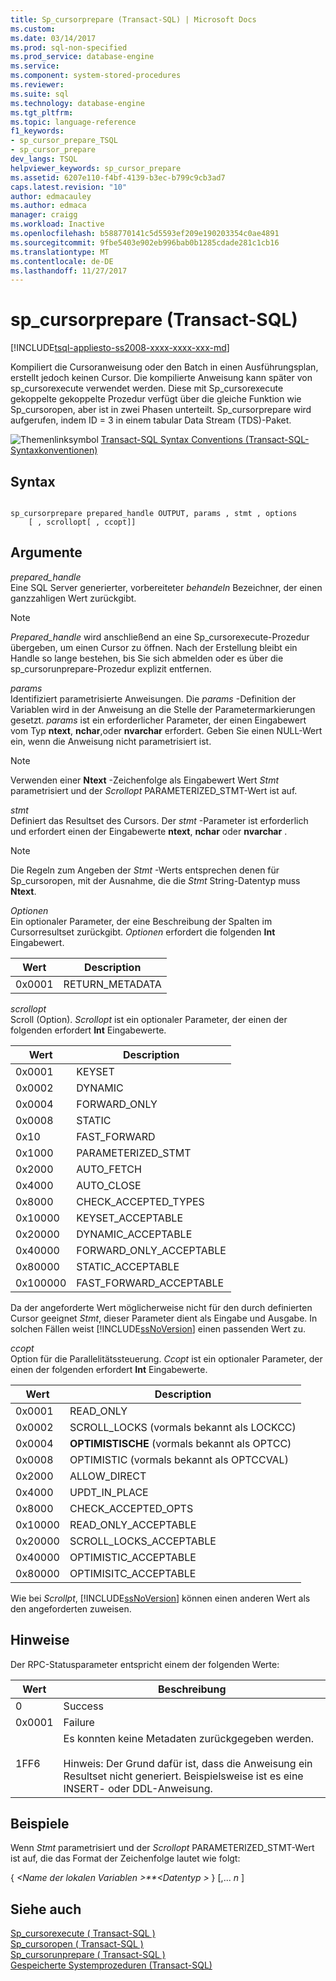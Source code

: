 ```yaml
---
title: Sp_cursorprepare (Transact-SQL) | Microsoft Docs
ms.custom: 
ms.date: 03/14/2017
ms.prod: sql-non-specified
ms.prod_service: database-engine
ms.service: 
ms.component: system-stored-procedures
ms.reviewer: 
ms.suite: sql
ms.technology: database-engine
ms.tgt_pltfrm: 
ms.topic: language-reference
f1_keywords:
- sp_cursor_prepare_TSQL
- sp_cursor_prepare
dev_langs: TSQL
helpviewer_keywords: sp_cursor_prepare
ms.assetid: 6207e110-f4bf-4139-b3ec-b799c9cb3ad7
caps.latest.revision: "10"
author: edmacauley
ms.author: edmaca
manager: craigg
ms.workload: Inactive
ms.openlocfilehash: b588770141c5d5593ef209e190203354c0ae4891
ms.sourcegitcommit: 9fbe5403e902eb996bab0b1285cdade281c1cb16
ms.translationtype: MT
ms.contentlocale: de-DE
ms.lasthandoff: 11/27/2017
---
```

# <a name="spcursorprepare-transact-sql"></a>sp_cursorprepare (Transact-SQL)
[!INCLUDE[tsql-appliesto-ss2008-xxxx-xxxx-xxx-md](../../includes/tsql-appliesto-ss2008-xxxx-xxxx-xxx-md.md)]

  Kompiliert die Cursoranweisung oder den Batch in einen Ausführungsplan, erstellt jedoch keinen Cursor. Die kompilierte Anweisung kann später von sp_cursorexecute verwendet werden. Diese mit Sp_cursorexecute gekoppelte gekoppelte Prozedur verfügt über die gleiche Funktion wie Sp_cursoropen, aber ist in zwei Phasen unterteilt. Sp_cursorprepare wird aufgerufen, indem ID = 3 in einem tabular Data Stream (TDS)-Paket.  
  
 ![Themenlinksymbol](../../database-engine/configure-windows/media/topic-link.gif "Topic link icon") [Transact-SQL Syntax Conventions (Transact-SQL-Syntaxkonventionen)](../../t-sql/language-elements/transact-sql-syntax-conventions-transact-sql.md)  
  
## <a name="syntax"></a>Syntax  
  
```  
  
sp_cursorprepare prepared_handle OUTPUT, params , stmt , options  
    [ , scrollopt[ , ccopt]]  
```  
  
## <a name="arguments"></a>Argumente  
 *prepared_handle*  
 Eine SQL Server generierter, vorbereiteter *behandeln* Bezeichner, der einen ganzzahligen Wert zurückgibt.  
  
> [!NOTE]  
>  *Prepared_handle* wird anschließend an eine Sp_cursorexecute-Prozedur übergeben, um einen Cursor zu öffnen. Nach der Erstellung bleibt ein Handle so lange bestehen, bis Sie sich abmelden oder es über die sp_cursorunprepare-Prozedur explizit entfernen.  
  
 *params*  
 Identifiziert parametrisierte Anweisungen. Die *params* -Definition der Variablen wird in der Anweisung an die Stelle der Parametermarkierungen gesetzt. *params* ist ein erforderlicher Parameter, der einen Eingabewert vom Typ **ntext**, **nchar**,oder **nvarchar** erfordert. Geben Sie einen NULL-Wert ein, wenn die Anweisung nicht parametrisiert ist.  
  
> [!NOTE]  
>  Verwenden einer **Ntext** -Zeichenfolge als Eingabewert Wert *Stmt* parametrisiert und der *Scrollopt* PARAMETERIZED_STMT-Wert ist auf.  
  
 *stmt*  
 Definiert das Resultset des Cursors. Der *stmt* -Parameter ist erforderlich und erfordert einen der Eingabewerte **ntext**, **nchar** oder **nvarchar** .  
  
> [!NOTE]  
>  Die Regeln zum Angeben der *Stmt* -Werts entsprechen denen für Sp_cursoropen, mit der Ausnahme, die die *Stmt* String-Datentyp muss **Ntext**.  
  
 *Optionen*  
 Ein optionaler Parameter, der eine Beschreibung der Spalten im Cursorresultset zurückgibt. *Optionen* erfordert die folgenden **Int** Eingabewert.  
  
|Wert|Description|  
|-----------|-----------------|  
|0x0001|RETURN_METADATA|  
  
 *scrollopt*  
 Scroll (Option). *Scrollopt* ist ein optionaler Parameter, der einen der folgenden erfordert **Int** Eingabewerte.  
  
|Wert|Description|  
|-----------|-----------------|  
|0x0001|KEYSET|  
|0x0002|DYNAMIC|  
|0x0004|FORWARD_ONLY|  
|0x0008|STATIC|  
|0x10|FAST_FORWARD|  
|0x1000|PARAMETERIZED_STMT|  
|0x2000|AUTO_FETCH|  
|0x4000|AUTO_CLOSE|  
|0x8000|CHECK_ACCEPTED_TYPES|  
|0x10000|KEYSET_ACCEPTABLE|  
|0x20000|DYNAMIC_ACCEPTABLE|  
|0x40000|FORWARD_ONLY_ACCEPTABLE|  
|0x80000|STATIC_ACCEPTABLE|  
|0x100000|FAST_FORWARD_ACCEPTABLE|  
  
 Da der angeforderte Wert möglicherweise nicht für den durch definierten Cursor geeignet *Stmt*, dieser Parameter dient als Eingabe und Ausgabe. In solchen Fällen weist [!INCLUDE[ssNoVersion](../../includes/ssnoversion-md.md)] einen passenden Wert zu.  
  
 *ccopt*  
 Option für die Parallelitätssteuerung. *Ccopt* ist ein optionaler Parameter, der einen der folgenden erfordert **Int** Eingabewerte.  
  
|Wert|Description|  
|-----------|-----------------|  
|0x0001|READ_ONLY|  
|0x0002|SCROLL_LOCKS (vormals bekannt als LOCKCC)|  
|0x0004|**OPTIMISTISCHE** (vormals bekannt als OPTCC)|  
|0x0008|OPTIMISTIC (vormals bekannt als OPTCCVAL)|  
|0x2000|ALLOW_DIRECT|  
|0x4000|UPDT_IN_PLACE|  
|0x8000|CHECK_ACCEPTED_OPTS|  
|0x10000|READ_ONLY_ACCEPTABLE|  
|0x20000|SCROLL_LOCKS_ACCEPTABLE|  
|0x40000|OPTIMISTIC_ACCEPTABLE|  
|0x80000|OPTIMISITC_ACCEPTABLE|  
  
 Wie bei *Scrollpt*, [!INCLUDE[ssNoVersion](../../includes/ssnoversion-md.md)] können einen anderen Wert als den angeforderten zuweisen.  
  
## <a name="remarks"></a>Hinweise  
 Der RPC-Statusparameter entspricht einem der folgenden Werte:  
  
|Wert|Beschreibung|  
|-----------|-----------------|  
|0|Success|  
|0x0001|Failure|  
|1FF6|Es konnten keine Metadaten zurückgegeben werden.<br /><br /> Hinweis: Der Grund dafür ist, dass die Anweisung ein Resultset nicht generiert. Beispielsweise ist es eine INSERT- oder DDL-Anweisung.|  
  
## <a name="examples"></a>Beispiele  
 Wenn *Stmt* parametrisiert und der *Scrollopt* PARAMETERIZED_STMT-Wert ist auf, die das Format der Zeichenfolge lautet wie folgt:  
  
 {  *\<Name der lokalen Variablen >**\<Datentyp >* } [,... *n* ]  
  
## <a name="see-also"></a>Siehe auch  
 [Sp_cursorexecute &#40; Transact-SQL &#41;](../../relational-databases/system-stored-procedures/sp-cursorexecute-transact-sql.md)   
 [Sp_cursoropen &#40; Transact-SQL &#41;](../../relational-databases/system-stored-procedures/sp-cursoropen-transact-sql.md)   
 [Sp_cursorunprepare &#40; Transact-SQL &#41;](../../relational-databases/system-stored-procedures/sp-cursorunprepare-transact-sql.md)   
 [Gespeicherte Systemprozeduren &#40;Transact-SQL&#41;](../../relational-databases/system-stored-procedures/system-stored-procedures-transact-sql.md)  
  
  

